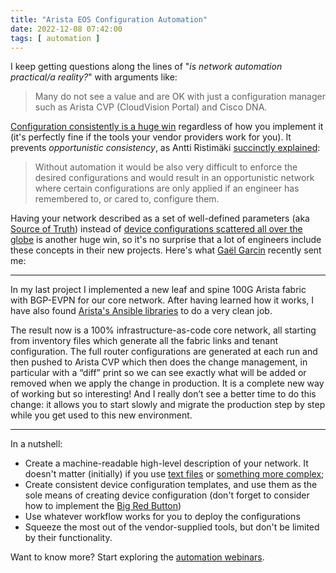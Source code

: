 ```yaml
---
title: "Arista EOS Configuration Automation"
date: 2022-12-08 07:42:00
tags: [ automation ]
---
```

I keep getting questions along the lines of "_is network automation practical/a reality?_" with arguments like:

> Many do not see a value and are OK with just a configuration manager such as Arista CVP (CloudVision Portal) and Cisco DNA. 

[Configuration consistently is a huge win](/2018/04/configuration-templating-could-be-huge.html) regardless of how you implement it (it's perfectly fine if the tools your vendor providers work for you). It prevents _opportunistic consistency_, as Antti Ristimäki [succinctly explained](/2022/11/automation-service-provider.html):
<!--more-->
> Without automation it would be also very difficult to enforce the desired configurations and would result in an opportunistic network where certain configurations are only applied if an engineer has remembered to, or cared to, configure them.

Having your network described as a set of well-defined parameters (aka [Source of Truth](https://my.ipspace.net/bin/list?id=AutConcepts#SSOT)) instead of [device configurations scattered all over the globe](/2019/03/creating-automation-source-of-truth.html) is another huge win, so it's no surprise that a lot of engineers include these concepts in their new projects. Here's what [Gaël Garcin](https://www.linkedin.com/in/ga%C3%ABl-garcin-39abbb12/) recently sent me:

---

In my last project I implemented a new leaf and spine 100G Arista fabric with BGP-EVPN for our core network. After having learned how it works, I have also found [Arista's Ansible libraries](https://avd.sh) to do a very clean job.

The result now is a 100% infrastructure-as-code core network, all starting from inventory files which generate all the fabric links and tenant configuration. The full router configurations are generated at each run and then pushed to Arista CVP which then does the change management, in particular with a “diff” print so we can see exactly what will be added or removed when we apply the change in production. It is a complete new way of working but so interesting! And I really don’t see a better time to do this change: it allows you to start slowly and migrate the production step by step while you get used to this new environment.

---

In a nutshell:

* Create a machine-readable high-level description of your network. It doesn't matter (initially) if you use [text files](/2021/11/worth-reading-git-source-truth.html) or [something more complex](/2019/04/text-files-or-relational-database.html);
* Create consistent device configuration templates, and use them as the sole means of creating device configuration (don't forget to consider how to implement the [Big Red Button](/2018/02/big-red-button-for-network-automation.html))
* Use whatever workflow works for you to deploy the configurations
* Squeeze the most out of the vendor-supplied tools, but don't be limited by their functionality.

Want to know more? Start exploring the [automation webinars](https://www.ipspace.net/Roadmap/Network_Automation_webinars).